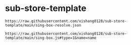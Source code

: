 # sub-store-template
```
https://raw.githubusercontent.com/xishang0128/sub-store-template/main/sing-box-resolve.json
```
```
https://raw.githubusercontent.com/xishang0128/sub-store-template/main/sing-box.js#type=1&name=name
```
